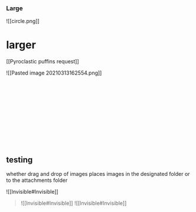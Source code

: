 ### Large
![[circle.png]]
# larger
[[Pyroclastic puffins request]]

![[Pasted image 20210313162554.png]]

<br>
<br><br><br><br><br><br><br><br><br>

## testing

whether drag and drop of images places images in the designated folder or to the attachments folder

![[Invisible#Invisible]]

> ![[Invisible#Invisible]] ![[Invisible#Invisible]]